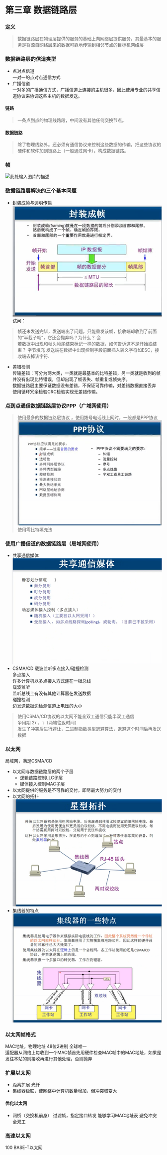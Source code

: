 ﻿# 第三章 数据链路层 
### 定义    
> 数据链路层在物理层提供的服务的基础上向网络层提供服务，其最基本的服务是将源自网络层来的数据可靠地传输到相邻节点的目标机网络层  

### 数据链路层的信道类型  
* 点对点信道     
一对一的点对点通信方式  
* 广播信道  
一对多的广播通信方式，广播信道上连接的主机很多，因此使用专业的共享信道协议来协调这些主机的数据发送。   
#### 链路  
> 一条点到点的物理线路段，中间没有其他任何交换节点。   
#### 数据链路   
> 除了物理线路外。还必须有通信协议来控制这些数据的传输，把这些协议的硬件和软件加到链路上（一般通过网卡），构成数据链路。   
### 帧   
![此处输入图片的描述][1]
### 数据链路层解决的三个基本问题   
* 封装成帧与透明传输   
![此处输入图片的描述][2]
试问：
>帧还未发送完毕，发送端出了问题，只能重发该帧，接收端却收到了前面的“半截子帧”，它还会抛弃吗？为什么？ 会    
>若数据中出现和帧头帧尾结束标记一样的数据，如何告诉这不是开始或结束？    字节填充  发送端在数据中出现控制字段前面插入转义字符如ESC，接收端去掉该字符. 
 
* 差错检测   
传输差错：可分为两大类，一类就是最基本的比特差错，另一类就是收到的帧并没有出现比特错误，但却出现了帧丢失、帧重复或帧失序。  
数据链路层主要保证数据没有差错，不保证可靠传输，对差错数据直接丢弃   
使用循环冗余检验CRC检验实现无差错传输。  
### 点到点通信数据链路层协议PPP（广域网使用）     
> 使用最多的数据链路层协议 ，使用拨号电话线上网时，一般都是PPP协议           
![此处输入图片的描述][3] 
使用零比特填充法   
### 使用广播信道的数据链路层（局域网使用）   
* 共享通信媒体   
![此处输入图片的描述][4]
* CSMA/CD 载波监听多点接入/碰撞检测  
多点接入   
许多计算机以多点接入方式连在一根总线  
载波监听    
监听总线上有没有其他计算器在发送数据      
碰撞检测   
边发送数据边检测信道上电压的大小   

> 使用CSMA/CD协议的以太网不能全双工通信只能半双工通信   
争用期 2τ ，τ（两端往返时间）   
发生了冲突后进行避让，二进制指数类型退避算法，退避这个时间后再发送数据 

### 以太网
局域网，满足CSMA/CD  

* 以太网与数据链路层的两个子层   
    * 逻辑链路控制LLC子层
    * 媒体接入控制MAC子层   
* 以太网提供的服务是不可靠的交付，即尽最大努力的交付   
* 以太网的拓扑   
![此处输入图片的描述][5]  
* 集线器的特点    
![此处输入图片的描述][6]   
### 以太网帧格式   
MAC地址，物理地址 48位2进制 全球唯一   
适配器从网络上每收到一个MAC帧首先用硬件检查MAC帧中的MAC地址，如果是发往本站的则接收再进行其他处理，否则抛弃   
### 扩展以太网  
* 距离扩展 光纤   
* 集线器级联，使网络中计算机数量增加，但冲突域变大   
#### 优化以太网 
* 网桥（交换机前身） 过滤帧，指定接口转发 能够学习MAC地址表  避免冲突 全双工 
### 高速以太网  
100 BASE-T以太网



  [1]: https://github.com/xurui1995/computer-network/blob/master/pic/%E5%B8%A7.png
  [2]: https://github.com/xurui1995/computer-network/blob/master/pic/%E5%B0%81%E8%A3%85%E6%88%90%E5%B8%A7.png
  [3]: https://github.com/xurui1995/computer-network/blob/master/pic/PPP%E5%8D%8F%E8%AE%AE.png
  [4]: https://github.com/xurui1995/computer-network/blob/master/pic/%E5%85%B1%E4%BA%AB%E9%80%9A%E4%BF%A1%E5%AA%92%E4%BD%93.png
  [5]: https://github.com/xurui1995/computer-network/blob/master/pic/%E4%BB%A5%E5%A4%AA%E7%BD%91%E6%8B%93%E6%89%91.png
  [6]: https://github.com/xurui1995/computer-network/blob/master/pic/%E9%9B%86%E7%BA%BF%E5%99%A8%E7%89%B9%E7%82%B9.png
